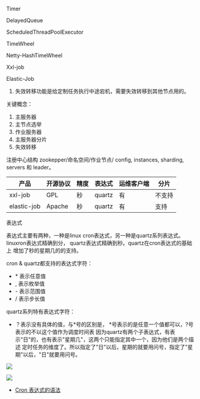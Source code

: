 



Timer



DelayedQueue



ScheduledThreadPoolExecutor



TimeWheel



Netty-HashTimeWheel



Xxl-job



Elastic-Job
1. 失效转移功能是给定制任务执行中途宕机，需要失效转移到其他节点用的。



关键概念：
1. 主服务器
2. 主节点选举
3. 作业服务器
4. 主服务器分片
5. 失效转移

注册中心结构
zookepper/命名空间/作业节点/   config, instances, sharding, servers 和 leader。





|产品|开源协议|精度|表达式|运维客户端|分片|
|---|---|---|---|---|---|
|xxl-job|GPL|秒|quartz|有|不支持|
|elastic-job|Apache|秒|quartz|有|支持|


表达式

表达式主要有两种，一种是linux cron表达式，另一种是quartz系列表达式。
linuxron表达式精确到分， quartz表达式精确到秒。quartz在cron表达式的基础上
增加了秒的星期几的的支持。

cron & quartz都支持的表达式字符：
- \* 表示任意值
- , 表示枚举值
- \- 表示范围值
- \/ 表示步长值

quartz系列特有表达式字符：
- ？表示没有具体的值，与\*号的区别是， \*号表示的是任意一个值都可以，?号表示的不以这个值作为调度时间表
因为quartz有两个子表达式，有表示"日"的，也有表示"星期几"，这两个只能指定其中一个，因为他们是两个描述
定时任务的维度了。所以指定了"日"以后，星期的就要用问号，指定了"星期"以后，"日"就要用问号。

![]({{site.url}}/assets/images/2022-10-27-定时任务.assets/表达式.png)

![]({{site.url}}/assets/images/2022-10-27-定时任务.assets/表达式2.png)



 - [Cron 表达式的语法](https://www.cnblogs.com/hill1126/p/12218518.html)
